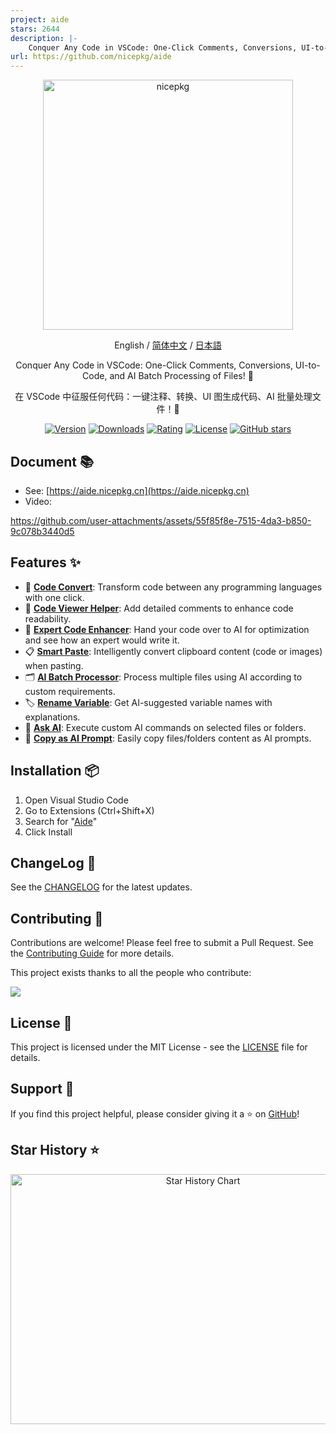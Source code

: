 ```yaml
---
project: aide
stars: 2644
description: |-
    Conquer Any Code in VSCode: One-Click Comments, Conversions, UI-to-Code, and AI Batch Processing of Files! 在 VSCode 中征服任何代码：一键注释、转换、UI 图生成代码、AI 批量处理文件！💪
url: https://github.com/nicepkg/aide
---
```


<div align="center">

<a href="https://aide.nicepkg.cn">
  <picture>
    <source media="(prefers-color-scheme: dark)" srcset="https://github.com/user-attachments/assets/78b89b18-0846-4885-89f2-8238fac1db49">
    <img src="https://github.com/user-attachments/assets/40ed79a5-d415-4f36-907e-63753995305b" alt="nicepkg" width="400" />
  </picture>
</a>

English / [简体中文](https://github.com/nicepkg/aide/tree/master/README_CN.md) / [日本語](https://github.com/nicepkg/aide/tree/master/README_JP.md)

Conquer Any Code in VSCode: One-Click Comments, Conversions, UI-to-Code, and AI Batch Processing of Files! 💪

在 VSCode 中征服任何代码：一键注释、转换、UI 图生成代码、AI 批量处理文件！💪

[![Version](https://img.shields.io/visual-studio-marketplace/v/nicepkg.aide-pro)](https://marketplace.visualstudio.com/items?itemName=nicepkg.aide-pro)
[![Downloads](https://img.shields.io/visual-studio-marketplace/d/nicepkg.aide-pro)](https://marketplace.visualstudio.com/items?itemName=nicepkg.aide-pro)
[![Rating](https://img.shields.io/visual-studio-marketplace/r/nicepkg.aide-pro)](https://marketplace.visualstudio.com/items?itemName=nicepkg.aide-pro)
[![License](https://img.shields.io/github/license/nicepkg/aide)](https://github.com/nicepkg/aide/blob/master/LICENSE)
[![GitHub stars](https://img.shields.io/github/stars/nicepkg/aide)](https://github.com/nicepkg/aide)

</div>

## Document 📚

- See: [https://aide.nicepkg.cn](https://aide.nicepkg.cn)
- Video:

https://github.com/user-attachments/assets/55f85f8e-7515-4da3-b850-9c078b3440d5

## Features ✨

- 🔄 **[Code Convert](https://aide.nicepkg.cn/guide/features/code-convert)**: Transform code between any programming languages with one click.
- 📖 **[Code Viewer Helper](https://aide.nicepkg.cn/guide/features/code-viewer-helper)**: Add detailed comments to enhance code readability.
- 🔧 **[Expert Code Enhancer](https://aide.nicepkg.cn/guide/features/expert-code-enhancer)**: Hand your code over to AI for optimization and see how an expert would write it.
- 📋 **[Smart Paste](https://aide.nicepkg.cn/guide/features/smart-paste)**: Intelligently convert clipboard content (code or images) when pasting.
- 🗂️ **[AI Batch Processor](https://aide.nicepkg.cn/guide/features/batch-processor)**: Process multiple files using AI according to custom requirements.
- 🏷 **[Rename Variable](https://aide.nicepkg.cn/guide/features/rename-variable)**: Get AI-suggested variable names with explanations.
- 💬 **[Ask AI](https://aide.nicepkg.cn/guide/features/ask-ai)**: Execute custom AI commands on selected files or folders.
- 📝 **[Copy as AI Prompt](https://aide.nicepkg.cn/guide/features/copy-as-prompt)**: Easily copy files/folders content as AI prompts.

## Installation 📦

1. Open Visual Studio Code
2. Go to Extensions (Ctrl+Shift+X)
3. Search for "[Aide](https://marketplace.visualstudio.com/items?itemName=nicepkg.aide-pro)"
4. Click Install

## ChangeLog 📅

See the [CHANGELOG](https://github.com/nicepkg/aide/blob/master/CHANGELOG.md) for the latest updates.

## Contributing 🤝

Contributions are welcome! Please feel free to submit a Pull Request. See the [Contributing Guide](https://github.com/nicepkg/aide/blob/master/CONTRIBUTING.md) for more details.

This project exists thanks to all the people who contribute:

<a href="https://github.com/nicepkg/aide/graphs/contributors">
  <img src="https://contrib.rocks/image?repo=nicepkg/aide" />
</a>

## License 📄

This project is licensed under the MIT License - see the [LICENSE](https://github.com/nicepkg/aide/blob/master/LICENSE) file for details.

## Support 💖

If you find this project helpful, please consider giving it a ⭐️ on [GitHub](https://github.com/nicepkg/aide)!

## Star History ⭐

<div align="center">

<img src="https://api.star-history.com/svg?repos=nicepkg/aide&type=Date" width="600" height="400" alt="Star History Chart" valign="middle">

</div>

